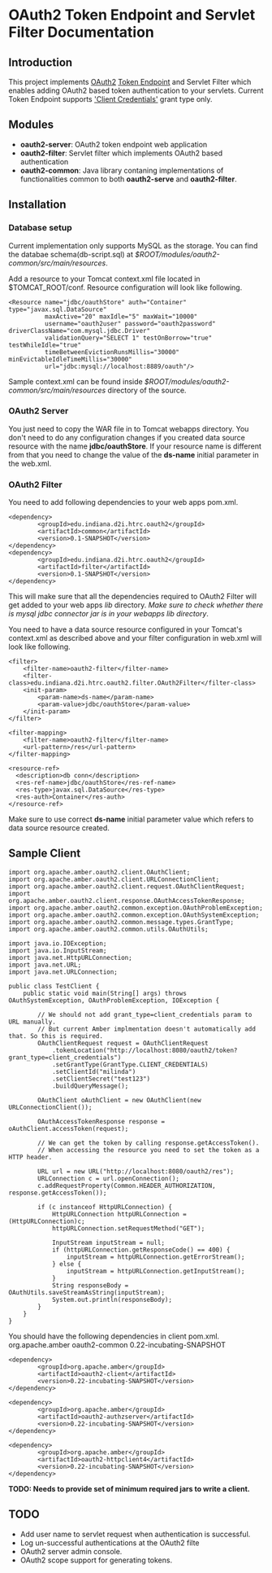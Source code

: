 # OAuth2 Token Endpoint and Servlet Filter  Documentation

## Introduction

This project implements [OAuth2](http://oauth.net/2/) [Token Endpoint](http://tools.ietf.org/html/draft-ietf-oauth-v2-25#section-3.2) and Servlet Filter which enables adding OAuth2 based token authentication to your servlets. Current Token Endpoint supports ['Client Credentials'](http://tools.ietf.org/html/draft-ietf-oauth-v2-25#section-4.4) grant type only.

## Modules

- **oauth2-server**: OAuth2 token endpoint web application
- **oauth2-filter**: Servlet filter which implements OAuth2 based authentication
- **oauth2-common**: Java library contaning implementations of functionalities common to both **oauth2-serve** and **oauth2-filter**. 

## Installation

### Database setup

Current implementation only supports MySQL as the storage. You can find the databae schema(db-script.sql) at *$ROOT/modules/oauth2-common/src/main/resources*. 

Add a resource to your Tomcat context.xml file located in $TOMCAT_ROOT/conf. Resource configuration will look like following.

	<Resource name="jdbc/oauthStore" auth="Container" type="javax.sql.DataSource"
              maxActive="20" maxIdle="5" maxWait="10000"
              username="oauth2user" password="oauth2password" driverClassName="com.mysql.jdbc.Driver"
              validationQuery="SELECT 1" testOnBorrow="true" testWhileIdle="true"
              timeBetweenEvictionRunsMillis="30000" minEvictableIdleTimeMillis="30000"
              url="jdbc:mysql://localhost:8889/oauth"/>

Sample context.xml can be found inside *$ROOT/modules/oauth2-common/src/main/resources* directory of the source.

### OAuth2 Server
You just need to copy the WAR file in to Tomcat webapps directory. You don't need to do any configuration changes if you created data source resource with the name **jdbc/oauthStore**. If your resource name is different from that you need to change the value of the **ds-name** initial parameter in the web.xml.

### OAuth2 Filter
You need to add following dependencies to your web apps pom.xml.

	<dependency>
            <groupId>edu.indiana.d2i.htrc.oauth2</groupId>
            <artifactId>common</artifactId>
            <version>0.1-SNAPSHOT</version>
    </dependency>
    <dependency>
            <groupId>edu.indiana.d2i.htrc.oauth2</groupId>
            <artifactId>filter</artifactId>
            <version>0.1-SNAPSHOT</version>
    </dependency>

This will make sure that all the dependencies required to OAuth2 Filter will get added to your web apps *lib* directory. *Make sure to check whether there is mysql jdbc connector jar is in your webapps lib directory*.

You need to have a data source resource configured in your Tomcat's context.xml as described above and your filter configuration in web.xml will look like following.

	<filter>
        <filter-name>oauth2-filter</filter-name>
        <filter-class>edu.indiana.d2i.htrc.oauth2.filter.OAuth2Filter</filter-class>
        <init-param>
            <param-name>ds-name</param-name>
            <param-value>jdbc/oauthStore</param-value>
        </init-param>
    </filter>

    <filter-mapping>
        <filter-name>oauth2-filter</filter-name>
        <url-pattern>/res</url-pattern>
    </filter-mapping> 
    
    <resource-ref>
      <description>db conn</description>
      <res-ref-name>jdbc/oauthStore</res-ref-name>
      <res-type>javax.sql.DataSource</res-type>
      <res-auth>Container</res-auth>
    </resource-ref>

Make sure to use correct **ds-name** initial parameter value which refers to data source resource created. 

## Sample Client
	import org.apache.amber.oauth2.client.OAuthClient;
	import org.apache.amber.oauth2.client.URLConnectionClient;
	import org.apache.amber.oauth2.client.request.OAuthClientRequest;
	import org.apache.amber.oauth2.client.response.OAuthAccessTokenResponse;
	import org.apache.amber.oauth2.common.exception.OAuthProblemException;
	import org.apache.amber.oauth2.common.exception.OAuthSystemException;
	import org.apache.amber.oauth2.common.message.types.GrantType;
	import org.apache.amber.oauth2.common.utils.OAuthUtils;
	
	import java.io.IOException;
	import java.io.InputStream;
	import java.net.HttpURLConnection;
	import java.net.URL;
	import java.net.URLConnection;

	public class TestClient {
    	public static void main(String[] args) throws OAuthSystemException, OAuthProblemException, IOException {
    	
    		// We should not add grant_type=client_credentials param to URL manually.
    		// But current Amber implmentation doesn't automatically add that. So this is required.
        	OAuthClientRequest request = OAuthClientRequest
                .tokenLocation("http://localhost:8080/oauth2/token?grant_type=client_credentials")
                .setGrantType(GrantType.CLIENT_CREDENTIALS)
                .setClientId("milinda")
                .setClientSecret("test123")
                .buildQueryMessage();
        
        	OAuthClient oAuthClient = new OAuthClient(new URLConnectionClient());
        
        	OAuthAccessTokenResponse response = oAuthClient.accessToken(request);

			// We can get the token by calling response.getAccessToken(). 
			// When accessing the resource you need to set the token as a HTTP header.
		
        	URL url = new URL("http://localhost:8080/oauth2/res");
        	URLConnection c = url.openConnection();
        	c.addRequestProperty(Common.HEADER_AUTHORIZATION, response.getAccessToken());

        	if (c instanceof HttpURLConnection) {
            	HttpURLConnection httpURLConnection = (HttpURLConnection)c;
            	httpURLConnection.setRequestMethod("GET");

            	InputStream inputStream = null;
            	if (httpURLConnection.getResponseCode() == 400) {
                	inputStream = httpURLConnection.getErrorStream();
            	} else {
                	inputStream = httpURLConnection.getInputStream();
            	}
            	String responseBody = OAuthUtils.saveStreamAsString(inputStream);
            	System.out.println(responseBody);
        	}
    	}
	}
You should have the following dependencies in client pom.xml.
	<dependency>
            <groupId>org.apache.amber</groupId>
            <artifactId>oauth2-common</artifactId>
            <version>0.22-incubating-SNAPSHOT</version>
    </dependency>

    <dependency>
            <groupId>org.apache.amber</groupId>
            <artifactId>oauth2-client</artifactId>
            <version>0.22-incubating-SNAPSHOT</version>
    </dependency>

    <dependency>
            <groupId>org.apache.amber</groupId>
            <artifactId>oauth2-authzserver</artifactId>
            <version>0.22-incubating-SNAPSHOT</version>
    </dependency>

    <dependency>
            <groupId>org.apache.amber</groupId>
            <artifactId>oauth2-httpclient4</artifactId>
            <version>0.22-incubating-SNAPSHOT</version>
    </dependency>
**TODO: Needs to provide set of minimum required jars to write a client.**

## TODO

- Add user name to servlet request when authentication is successful.
- Log un-successful authentications at the OAuth2 filte
- OAuth2 server admin console.
- OAuth2 scope support for generating tokens.